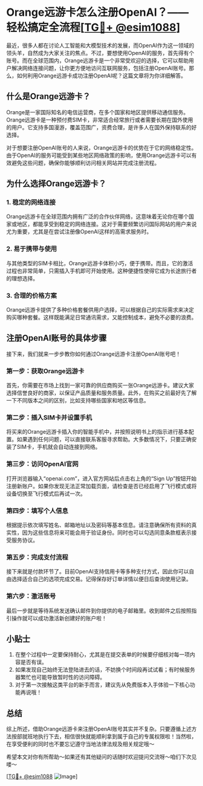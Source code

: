 # Orange远游卡怎么注册OpenAI？——轻松搞定全流程[[TG💪+ @esim1088](https://t.me/s/esim1088)]

最近，很多人都在讨论人工智能和大模型技术的发展，而OpenAI作为这一领域的领头羊，自然成为大家关注的焦点。不过，要想使用OpenAI的服务，首先得有个账号。而在全球范围内，Orange远游卡是一个非常受欢迎的选择，它可以帮助用户解决网络连接问题，让你更方便地访问互联网服务，包括注册OpenAI账号。那么，如何利用Orange远游卡成功注册OpenAI呢？这篇文章将为你详细解答。

## 什么是Orange远游卡？

Orange是一家国际知名的电信运营商，在多个国家和地区提供移动通信服务。Orange远游卡是一种预付费SIM卡，非常适合经常旅行或者需要长期在国外使用的用户。它支持多国漫游，覆盖范围广，资费合理，是许多人在国外保持联系的好选择。

对于想要注册OpenAI账号的人来说，Orange远游卡的优势在于它的网络稳定性。由于OpenAI的服务可能受到某些地区网络政策的影响，使用Orange远游卡可以有效避免这些问题，确保你能够顺利访问相关网站并完成注册流程。

## 为什么选择Orange远游卡？

### 1. 稳定的网络连接

Orange远游卡在全球范围内拥有广泛的合作伙伴网络，这意味着无论你在哪个国家或地区，都能享受到稳定的网络连接。这对于需要频繁访问国际网站的用户来说尤为重要，尤其是在尝试注册像OpenAI这样的高需求服务时。

### 2. 易于携带与使用

与其他类型的SIM卡相比，Orange远游卡体积小巧，便于携带。而且，它的激活过程也非常简单，只需插入手机即可开始使用。这种便捷性使得它成为长途旅行者的理想选择。

### 3. 合理的价格方案

Orange远游卡提供了多种价格套餐供用户选择，可以根据自己的实际需求来决定购买哪种套餐。这样既能满足日常通讯需求，又能控制成本，避免不必要的浪费。

## 注册OpenAI账号的具体步骤

接下来，我们就来一步步教你如何通过Orange远游卡注册OpenAI账号吧！

### 第一步：获取Orange远游卡

首先，你需要在市场上找到一家可靠的供应商购买一张Orange远游卡。建议大家选择信誉良好的商家，以保证产品质量和服务质量。此外，在购买之前最好先了解一下不同版本之间的区别，比如支持哪些国家和地区等信息。

### 第二步：插入SIM卡并设置手机

将买来的Orange远游卡插入你的智能手机中，并按照说明书上的指示进行基本配置。如果遇到任何问题，可以直接联系客服寻求帮助。大多数情况下，只要正确安装了SIM卡，手机就会自动连接到网络。

### 第三步：访问OpenAI官网

打开浏览器输入“openai.com”，进入官方网站后点击右上角的“Sign Up”按钮开始注册新账户。如果你发现无法正常加载页面，请检查是否已经启用了飞行模式或将设备切换至飞行模式后再试一次。

### 第四步：填写个人信息

根据提示依次填写姓名、邮箱地址以及密码等基本信息。请注意确保所有资料的真实性，因为这些信息将来可能会用于验证身份。同时也可以勾选同意条款框表示接受服务协议。

### 第五步：完成支付流程

接下来就是付款环节了。目前OpenAI支持信用卡等多种支付方式，因此你可以自由选择适合自己的选项完成交易。记得保存好订单详情以便日后查询使用记录。

### 第六步：激活账号

最后一步就是等待系统发送确认邮件到你提供的电子邮箱里。收到邮件之后按照指引操作就可以成功激活新创建好的账户啦！

## 小贴士

1. 在整个过程中一定要保持耐心，尤其是在提交表单的时候要仔细核对每一项内容是否有误。
2. 如果发现自己始终无法登陆进去的话，不妨换个时间段再试试看；有时候服务器繁忙也可能导致暂时性的访问障碍。
3. 对于第一次接触这类平台的新手而言，建议先从免费版本入手体验一下核心功能再说哦！

## 总结

综上所述，借助Orange远游卡来注册OpenAI账号其实并不复杂。只要遵循上述方法按部就班地执行下去，相信很快就能顺利拿到属于自己的专属权限啦！当然啦，在享受便利的同时也不要忘记遵守当地法律法规及相关规定哦～

希望本文对你有所帮助～如果还有其他疑问的话随时欢迎提问交流呀～咱们下次见喽～

[[TG💪+ @esim1088](https://t.me/s/esim1088) ![Image](https://i.postimg.cc/4NQfJmqS/Snipaste-2025-05-13-00-14-12.png)]